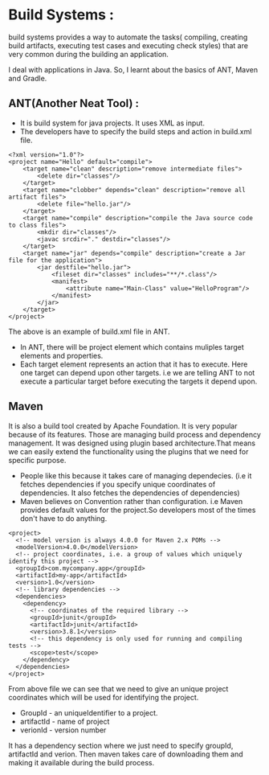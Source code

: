 # Build Systems :

build systems provides a way to automate the tasks( compiling, creating build artifacts, executing test cases and executing check styles) that are very common during the building an application.

I deal with applications in Java. So, I learnt about the basics of ANT, Maven and Gradle.

## ANT(Another Neat Tool) :
- It is build system for java projects. It uses XML as input. 
- The developers have to specify the build steps and action in build.xml file.

```
<?xml version="1.0"?>
<project name="Hello" default="compile">
    <target name="clean" description="remove intermediate files">
        <delete dir="classes"/>
    </target>
    <target name="clobber" depends="clean" description="remove all artifact files">
        <delete file="hello.jar"/>
    </target>
    <target name="compile" description="compile the Java source code to class files">
        <mkdir dir="classes"/>
        <javac srcdir="." destdir="classes"/>
    </target>
    <target name="jar" depends="compile" description="create a Jar file for the application">
        <jar destfile="hello.jar">
            <fileset dir="classes" includes="**/*.class"/>
            <manifest>
                <attribute name="Main-Class" value="HelloProgram"/>
            </manifest>
        </jar>
    </target>
</project>
```

The above is an example of build.xml file in ANT. 
- In ANT, there will be project element which contains muliples target elements and properties.
- Each target element represents an action that it has to execute. Here one target can depend upon other targets. i.e we are telling  ANT to not execute a particular target before executing the targets it depend upon.

## Maven 
It is also a build tool created by Apache Foundation. It is very popular because of its features. Those are managing build process and dependency management.
It was designed using plugin based architecture.That means we can easily extend the functionality using the plugins that we need for specific purpose.

- People like this because it takes care of managing dependecies. (i.e it fetches dependencies if you specify unique coordinates of dependencies. It also fetches the dependencies of dependencies) 
- Maven believes on Convention rather than configuration. i.e Maven provides default values for the project.So developers most of the times don't have to do anything.


```
<project>
  <!-- model version is always 4.0.0 for Maven 2.x POMs -->
  <modelVersion>4.0.0</modelVersion>
  <!-- project coordinates, i.e. a group of values which uniquely identify this project -->
  <groupId>com.mycompany.app</groupId>
  <artifactId>my-app</artifactId>
  <version>1.0</version>
  <!-- library dependencies -->
  <dependencies>
    <dependency>
      <!-- coordinates of the required library -->
      <groupId>junit</groupId>
      <artifactId>junit</artifactId>
      <version>3.8.1</version>
      <!-- this dependency is only used for running and compiling tests -->
      <scope>test</scope>
    </dependency>
  </dependencies>
</project>
```

From above file we can see that we need to give an unique project coordinates which will be used for identifying the project.
- GroupId - an uniqueIdentifier to a project. 
- artifactId - name of project
- verionId - version number

It has a dependency section where we just need to specify groupId, artifactId and verion. Then maven takes care of downloading them and making it available during the build process.








